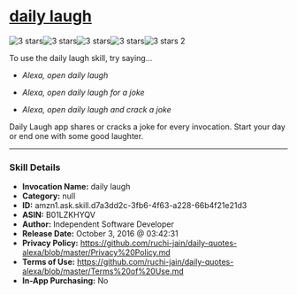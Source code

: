 # [daily laugh](http://alexa.amazon.com/#skills/amzn1.ask.skill.d7a3dd2c-3fb6-4f63-a228-66b4f21e21d3)
![3 stars](../../images/ic_star_black_18dp_1x.png)![3 stars](../../images/ic_star_black_18dp_1x.png)![3 stars](../../images/ic_star_black_18dp_1x.png)![3 stars](../../images/ic_star_border_black_18dp_1x.png)![3 stars](../../images/ic_star_border_black_18dp_1x.png) 2

To use the daily laugh skill, try saying...

* *Alexa, open daily laugh*

* *Alexa, open daily laugh for a joke*

* *Alexa, open daily laugh and crack a joke*

Daily Laugh app shares or cracks a joke for every invocation. Start your day or end one with some good laughter.

***

### Skill Details

* **Invocation Name:** daily laugh
* **Category:** null
* **ID:** amzn1.ask.skill.d7a3dd2c-3fb6-4f63-a228-66b4f21e21d3
* **ASIN:** B01LZKHYQV
* **Author:** Independent Software Developer
* **Release Date:** October 3, 2016 @ 03:42:31
* **Privacy Policy:** https://github.com/ruchi-jain/daily-quotes-alexa/blob/master/Privacy%20Policy.md
* **Terms of Use:** https://github.com/ruchi-jain/daily-quotes-alexa/blob/master/Terms%20of%20Use.md
* **In-App Purchasing:** No
